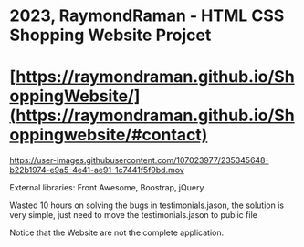 # 2023, RaymondRaman - HTML CSS Shopping Website Projcet
# [https://raymondraman.github.io/ShoppingWebsite/](https://raymondraman.github.io/Shoppingwebsite/#contact)

https://user-images.githubusercontent.com/107023977/235345648-b22b1974-e9a5-4e41-ae91-1c7441f5f9bd.mov



External libraries:
Front Awesome, Boostrap, jQuery

Wasted 10 hours on solving the bugs in testimonials.jason, the solution is very simple, 
just need to move the testimonials.jason to public file


Notice that the Website are not the complete application.

